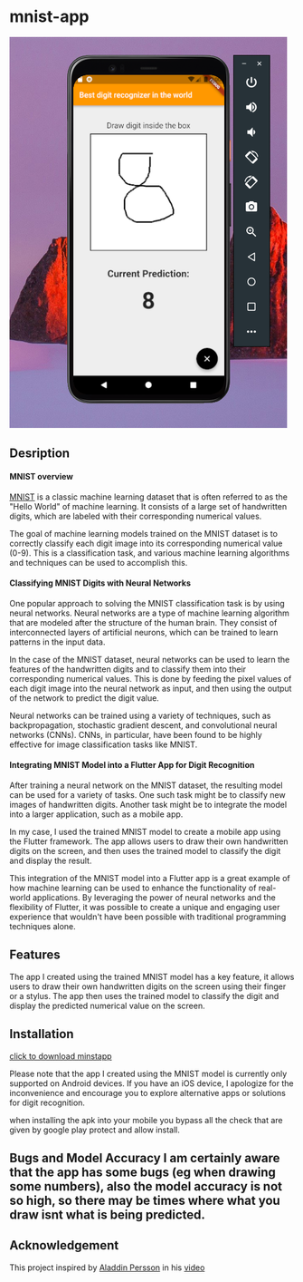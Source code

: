 # mnist-app
![8 test photo](https://github.com/Duks31/mnist-app/blob/master/test_photos/eight.png)

<h2> Desription </h2>

<h4> MNIST overview </h4>

[MNIST](https://en.wikipedia.org/wiki/MNIST_database) is a classic machine learning dataset that is often referred to as the "Hello World" of machine learning. It consists of a large set of handwritten digits, which are labeled with their corresponding numerical values.

The goal of machine learning models trained on the MNIST dataset is to correctly classify each digit image into its corresponding numerical value (0-9). This is a classification task, and various machine learning algorithms and techniques can be used to accomplish this.

<h4> Classifying MNIST Digits with Neural Networks </h4>

One popular approach to solving the MNIST classification task is by using neural networks. Neural networks are a type of machine learning algorithm that are modeled after the structure of the human brain. They consist of interconnected layers of artificial neurons, which can be trained to learn patterns in the input data.
 
In the case of the MNIST dataset, neural networks can be used to learn the features of the handwritten digits and to classify them into their corresponding numerical values. This is done by feeding the pixel values of each digit image into the neural network as input, and then using the output of the network to predict the digit value.

Neural networks can be trained using a variety of techniques, such as backpropagation, stochastic gradient descent, and convolutional neural networks (CNNs). CNNs, in particular, have been found to be highly effective for image classification tasks like MNIST.

<h4> Integrating MNIST Model into a Flutter App for Digit Recognition </h4>

After training a neural network on the MNIST dataset, the resulting model can be used for a variety of tasks. One such task might be to classify new images of handwritten digits. Another task might be to integrate the model into a larger application, such as a mobile app.

In my case, I used the trained MNIST model to create a mobile app using the Flutter framework. The app allows users to draw their own handwritten digits on the screen, and then uses the trained model to classify the digit and display the result.

This integration of the MNIST model into a Flutter app is a great example of how machine learning can be used to enhance the functionality of real-world applications. By leveraging the power of neural networks and the flexibility of Flutter, it was possible to create a unique and engaging user experience that wouldn't have been possible with traditional programming techniques alone.


<h2> Features </h2>

The app I created using the trained MNIST model has a key feature, it allows users to draw their own handwritten digits on the screen using their finger or a stylus. The app then uses the trained model to classify the digit and display the predicted numerical value on the screen.

<h2> Installation </h2>

[click to download minstapp](https://github.com/Duks31/mnist-app/raw/master/mnist_app/apk/app-release.apk)

Please note that the app I created using the MNIST model is currently only supported on Android devices. If you have an iOS device, I apologize for the inconvenience and encourage you to explore alternative apps or solutions for digit recognition.

when installing the apk into your mobile you bypass all the check that are given by google play protect and allow install.

<h2>Bugs and Model Accuracy</>
I am certainly aware that the app has some bugs (eg when drawing some numbers), also the model accuracy is not so high, so there may be times where what you draw isnt what is being predicted.

<h2> Acknowledgement </h2>

This project inspired by [Aladdin Persson](https://github.com/aladdinpersson) in his [video](https://www.youtube.com/watch?v=Yla6MqEePh8)


